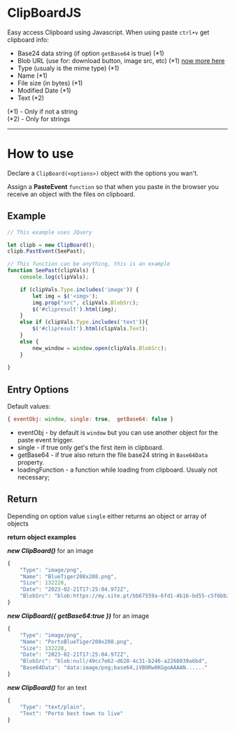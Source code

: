 # ClipBoardJS
Easy access Clipboard using Javascript. When using paste `ctrl+v` get clipboard info:

- Base24 data string (if option `getBase64` is true) (*1)
- Blob URL (use for: download button, image src, etc) (*1) [ now more here](https://javascript.info/blob)
- Type (usualy is the mime type) (*1)
- Name (*1)
- File size (in bytes) (*1)
- Modified Date (*1)
- Text (*2)

(*1) - Only if not a string  
(*2) - Only for strings  

---

# How to use

Declare a `ClipBoard(<options>)` object with the options you wan't.

Assign a **PasteEvent** `function` so that when you paste in the browser you receive an object with the files on clipboard.

## Example

~~~~js
// This example uses JQuery

let clipb = new ClipBoard();
clipb.PastEvent(SeePast);

// This function can be anything, this is an example
function SeePast(clipVals) {
    console.log(clipVals);

    if (clipVals.Type.includes('image')) {
        let img = $('<img>');
        img.prop("src", clipVals.BlobSrc);
        $('#clipresult').html(img);
    }
    else if (clipVals.Type.includes('text')){
        $('#clipresult').html(clipVals.Text);
    }
    else {
        new_window = window.open(clipVals.BlobSrc);
    }
    
}
~~~~

## Entry Options

Default values:
~~~~js
{ eventObj: window, single: true,  getBase64: false }
~~~~

* eventObj - by default is `window` but you can use another object for the paste event trigger.
* single - if true only get's the first item in clipboard.
* getBase64 - if true also return the file base24 string in `Base64Data` property.
* loadingFunction - a function while loading from clipboard. Usualy not necessary;

## Return

Depending on option value `single` either returns an object or array of objects

**return object examples**

***new ClipBoard()*** for an image
~~~~js
{
    "Type": "image/png",
    "Name": "BlueTiger208x208.png",
    "Size": 132228,
    "Date": "2023-02-21T17:25:04.972Z",
    "BlobSrc": "blob:https://my.site.pt/bb67559a-6fd1-4b16-bd55-c5f6bb353179"
}
~~~~

***new ClipBoard({ getBase64:true })*** for an image
~~~~js
{
    "Type": "image/png",
    "Name": "PortoBlueTiger208x208.png",
    "Size": 132228,
    "Date": "2023-02-21T17:25:04.972Z",
    "BlobSrc": "blob:null/49cc7e62-d628-4c31-b246-a2268039a6bd",
    "Base64Data": "data:image/png;base64,iVBORw0KGgoAAAAN......"
}
~~~~

***new ClipBoard()*** for an text
~~~~js
{
    "Type": "text/plain",
    "Text": "Porto best town to live"
}
~~~~
